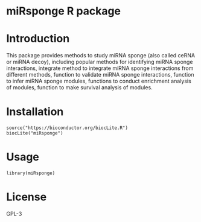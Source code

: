 # miRsponge R package

# Introduction
This package provides methods to study miRNA sponge (also called ceRNA or miRNA decoy), including popular methods for identifying miRNA sponge interactions, integrate method to integrate miRNA sponge interactions from different methods, function to validate miRNA sponge interactions, function to infer miRNA sponge modules, functions to conduct enrichment analysis of modules, function to make survival analysis of modules.

# Installation
```{r echo=FALSE, results='hide', message=FALSE}
source("https://bioconductor.org/biocLite.R")
biocLite("miRsponge")
```

# Usage
```{r echo=FALSE, results='hide', message=FALSE}
library(miRsponge)
```

# License
GPL-3

